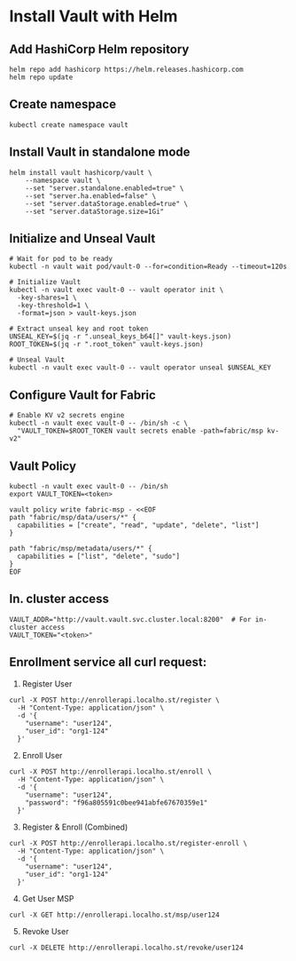 # Install Vault with Helm

## Add HashiCorp Helm repository
```shell
helm repo add hashicorp https://helm.releases.hashicorp.com
helm repo update
```

## Create namespace
```shell
kubectl create namespace vault

```

## Install Vault in standalone mode
```shell
helm install vault hashicorp/vault \
    --namespace vault \
    --set "server.standalone.enabled=true" \
    --set "server.ha.enabled=false" \
    --set "server.dataStorage.enabled=true" \
    --set "server.dataStorage.size=1Gi"
```

## Initialize and Unseal Vault
```shell
# Wait for pod to be ready
kubectl -n vault wait pod/vault-0 --for=condition=Ready --timeout=120s

# Initialize Vault
kubectl -n vault exec vault-0 -- vault operator init \
  -key-shares=1 \
  -key-threshold=1 \
  -format=json > vault-keys.json

# Extract unseal key and root token
UNSEAL_KEY=$(jq -r ".unseal_keys_b64[]" vault-keys.json)
ROOT_TOKEN=$(jq -r ".root_token" vault-keys.json)

# Unseal Vault
kubectl -n vault exec vault-0 -- vault operator unseal $UNSEAL_KEY
```
## Configure Vault for Fabric
```shell
# Enable KV v2 secrets engine
kubectl -n vault exec vault-0 -- /bin/sh -c \
  "VAULT_TOKEN=$ROOT_TOKEN vault secrets enable -path=fabric/msp kv-v2"
```

## Vault Policy
```shell
kubectl -n vault exec vault-0 -- /bin/sh
export VAULT_TOKEN=<token>

vault policy write fabric-msp - <<EOF
path "fabric/msp/data/users/*" {
  capabilities = ["create", "read", "update", "delete", "list"]
}

path "fabric/msp/metadata/users/*" {
  capabilities = ["list", "delete", "sudo"]
}
EOF
```

## In. cluster access
```shell
VAULT_ADDR="http://vault.vault.svc.cluster.local:8200"  # For in-cluster access
VAULT_TOKEN="<token>"
```

## Enrollment service all curl request:

1. Register User
```shell
curl -X POST http://enrollerapi.localho.st/register \
  -H "Content-Type: application/json" \
  -d '{
    "username": "user124",
    "user_id": "org1-124"
  }'
```
2. Enroll User
```shell
curl -X POST http://enrollerapi.localho.st/enroll \
  -H "Content-Type: application/json" \
  -d '{
    "username": "user124",
    "password": "f96a805591c0bee941abfe67670359e1"
  }'
```
3. Register & Enroll (Combined)
```shell
curl -X POST http://enrollerapi.localho.st/register-enroll \
  -H "Content-Type: application/json" \
  -d '{
    "username": "user124",
    "user_id": "org1-124"
  }'
```
4. Get User MSP
```shell
curl -X GET http://enrollerapi.localho.st/msp/user124
```

5. Revoke User
```shell
curl -X DELETE http://enrollerapi.localho.st/revoke/user124
```
